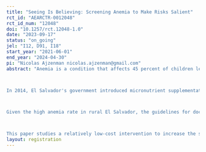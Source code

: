 ```yaml
---
title: "Seeing Is Believing: Screening Anemia to Make Risks Salient"
rct_id: "AEARCTR-0012048"
rct_id_num: "12048"
doi: "10.1257/rct.12048-1.0"
date: "2023-09-17"
status: "on_going"
jel: "I12, D91, I18"
start_year: "2021-06-01"
end_year: "2024-04-30"
pi: "Nicolas Ajzenman nicolas.ajzenman@gmail.com"
abstract: "Anemia is a condition that affects 45 percent of children less than five in low- and middle-income countries (WHO, 2016). In El Salvador approximately one out of every two children 6- to 23-month-old in the poorest municipalities, has some anemia. If untreated, anemia can reduce cognitive capacity, increase the risk of infections, and, in the long term, cause permanent loss of productive capacity (Hass and Brownlie, 2001; Horton and Ross, 2003). According to the WHO, iron deficiency is the most common cause of anemia, and estimates indicate that about half of anemia cases worldwide could be due to this cause (Ezzati et al 2014). Most cases of iron deficiency anemia can be effectively prevented and treated in several ways (De-Regil et al, 2011; WHO, 2016b): increasing the intake of foods with high and easily absorbed iron content (mostly those from animal original such as beef, poultry, fish, among others), or with iron supplementation. Typical forms of supplementation are ferrous sulphate or micronutrient powders, which combine iron with other basic nutrients. In low-income settings, supplementation for prevention and treatment is the most common approach as there might be limited availability of iron-rich foods in households in these settings.  

In 2014, El Salvador's government introduced micronutrient supplementation as a preventive treatment for anemia among children 6 to 23 months old. The program involved providing micronutrients free of charge to children aged 6 to 23 months old during child well-visits, developing a social marketing campaign to inform the population of the benefits of micronutrients, educating caregivers on strategies to improve diet and provide supplementation, providing tools to track adherence, and following-up and monitoring adherence through home visits of community health workers (CHW). Although there was a high take-up of micronutrient powders,  the program fell short of increasing substantially treatment adherence  (Bernal et al., 2020). Treatment adherence can be challenging at scale. In the case of micronutrients, it involves providing them daily for 60 days straight every six months. Other common forms of iron supplementation, such as ferrous sulfate require daily doses non-stop. A correct adherence is crucial for the effectiveness of the program but is challenging from a behavioral perspective. Several biases could prevent caregivers to fully adhere to the treatment (limited attention, mistaken beliefs about anemia or the treatment, among others). A qualitative study by Bernal et al. (2020) showed that in the case of El Salvador, caregivers do not make a correct assessment of the cost-benefit analysis of an adequate adherence to treatment, mostly since anemia symptoms can go easily unnoticed, and benefits of treatment are mostly long-term. 

Given the high anemia rate in rural El Salvador, the guidelines for doctors are to prescribe micronutrients to every child between certain ages without testing. Given that there are no relevant side effects of micronutrients even for healthy children and that the probability of having anemia in low-income setting is high, common practice indicates that is that it would not be cost-effective to make anemia screening part of child well visits. As a result, anemia ends up being less salient that other potential diseases and caregivers tend to underscore the risk of their children developing anemia.

This paper studies a relatively low-cost intervention to increase the salience of anemia in order to adjust the caregivers' beliefs related to the probability of their children developing anemia. The intervention involved the introduction of non-invasive anemia screening for children under five years old in primary care units of the Ministry of Health as part of previously established child preventive visits. The main hypothesis behind the intervention is that increasing the saliency of anemia through the non-invasive screening will influence adherence to treatment for this condition. Screening in the treatment group took place during preventive checkups of children at ages 12, 18, 24, 36, 48, and 60 months old. During the screening, health workers explained to caregivers the purpose of the screening and its results using communications materials developed for the intervention. In addition, they provided information and counseling to caregivers regarding the adequate treatment established in clinical guidelines based on the screening result (no anemia, mild, moderate, or severe anemia). In the case of no anemia (even if in the margin), health workers encouraged caregivers to continue with the preventive treatment to keep their children healthy. The intervention was jointly developed with the Ministry of Health with support from technical experts in nutrition. The device used for non-invasive screening will be Massimo’s Rad-67, whose technology has been previously used in clinical settings (Parker et al, 2018) and population-level studies (Shamah Levy et al, 2017). The intervention started in April 2022 and is expected to end in December 2023. "
layout: registration
---
```


